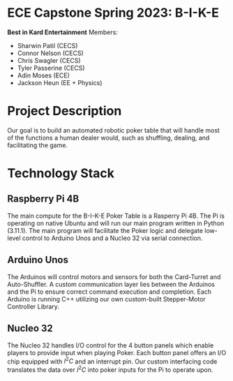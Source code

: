 # ECE Capstone Spring 2023: B-I-K-E
**Best in Kard Entertainment**
Members: 
<ul>
<li>Sharwin Patil (CECS)</li>
<li>Connor Nelson (CECS)</li>
<li>Chris Swagler (CECS)</li>
<li>Tyler Passerine (CECS)</li>
<li>Adin Moses (ECE)</li>
<li>Jackson Heun (EE + Physics)</li>
</ul>

# Project Description
Our goal is to build an automated robotic poker table that will handle most of the functions a human dealer would, such as shuffling, dealing, and facilitating the game.

# Technology Stack
## Raspberry Pi 4B
The main compute for the B-I-K-E Poker Table is a Rasperry Pi 4B. The Pi is operating on native Ubuntu and will run our main program written in Python (3.11.1). The main program will facilitate the Poker logic and delegate low-level control to Arduino Unos and a Nucleo 32 via serial connection.
## Arduino Unos
The Arduinos will control motors and sensors for both the Card-Turret and Auto-Shuffler. A custom communication layer lies between the Arduinos and the Pi to ensure correct command execution and completion. Each Arduino is running C++ utilizing our own custom-built Stepper-Motor Controller Library.
## Nucleo 32
The Nucleo 32 handles I/O control for the 4 button panels which enable players to provide input when playing Poker. Each button panel offers an I/O chip equipped with $I^2C$ and an interrupt pin. Our custom interfacing code translates the data over $I^2C$ into poker inputs for the Pi to operate upon.

